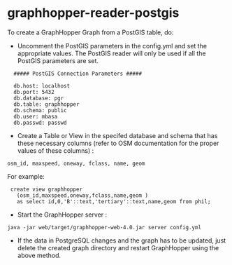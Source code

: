 # graphhopper-reader-postgis

To create a GraphHopper Graph from a PostGIS table, do:

* Uncomment the PostGIS parameters in the config.yml and set the appropriate values. The PostGIS reader will only be used if all the PostGIS parameters are set.

```
  ##### PostGIS Connection Parameters #####
  
  db.host: localhost
  db.port: 5432
  db.database: pgr
  db.table: graphhopper
  db.schema: public
  db.user: mbasa
  db.passwd: passwd

```
 
* Create a Table or View in the specifed database and schema that has these necessary columns (refer to OSM documentation for the proper values of these columns) : 

``` 
osm_id, maxspeed, oneway, fclass, name, geom 
```

For example:

``` 
 create view graphhopper 
   (osm_id,maxspeed,oneway,fclass,name,geom ) 
   as select id,0,'B'::text,'tertiary'::text,name,geom from phil;
```

* Start the GraphHopper server :

``` 
java -jar web/target/graphhopper-web-4.0.jar server config.yml
```

* If the data in PostgreSQL changes and the graph has to be updated, just delete the created graph directory and restart GraphHopper using the above method.


